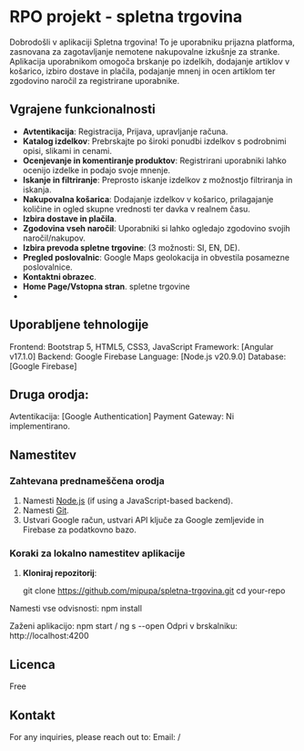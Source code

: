 
# RPO projekt - spletna trgovina

Dobrodošli v aplikaciji Spletna trgovina! To je uporabniku prijazna platforma, zasnovana za zagotavljanje nemotene nakupovalne izkušnje za stranke. 
Aplikacija uporabnikom omogoča brskanje po izdelkih, dodajanje artiklov v košarico, izbiro dostave in plačila, podajanje mnenj in ocen artiklom ter zgodovino naročil za registrirane uporabnike.

## Vgrajene funkcionalnosti
- **Avtentikacija**: Registracija, Prijava, upravljanje računa.
- **Katalog izdelkov**: Prebrskajte po široki ponudbi izdelkov s podrobnimi opisi, slikami in cenami.
- **Ocenjevanje in komentiranje produktov**: Registrirani uporabniki lahko ocenijo izdelke in podajo svoje mnenje.
- **Iskanje in filtriranje**: Preprosto iskanje izdelkov z možnostjo filtriranja in iskanja.
- **Nakupovalna košarica**: Dodajanje izdelkov v košarico, prilagajanje količine in ogled skupne vrednosti ter davka v realnem času.
- **Izbira dostave in plačila**.
- **Zgodovina vseh naročil**: Uporabniki si lahko ogledajo zgodovino svojih naročil/nakupov.
- **Izbira prevoda spletne trgovine**: (3 možnosti: SI, EN, DE).
- **Pregled poslovalnic**: Google Maps geolokacija in obvestila posamezne poslovalnice.
- **Kontaktni obrazec**.
- **Home Page/Vstopna stran**. spletne trgovine
- 
## Uporabljene tehnologije
Frontend: Bootstrap 5, HTML5, CSS3, JavaScript
Framework: [Angular v17.1.0]
Backend: Google Firebase
Language: [Node.js v20.9.0]
Database: [Google Firebase]

## Druga orodja:
Avtentikacija: [Google Authentication]
Payment Gateway: Ni implementirano.

## Namestitev

### Zahtevana prednameščena orodja
1. Namesti [Node.js](https://nodejs.org/) (if using a JavaScript-based backend).
2. Namesti [Git](https://git-scm.com/).
3. Ustvari Google račun, ustvari API ključe za Google zemljevide in Firebase za podatkovno bazo.

### Koraki za lokalno namestitev aplikacije

1. **Kloniraj repozitorij**:
   
   git clone https://github.com/mipupa/spletna-trgovina.git
   cd your-repo

Namesti vse odvisnosti: npm install

Zaženi aplikacijo:
npm start / ng s --open
Odpri v brskalniku: http://localhost:4200

## Licenca
Free

## Kontakt
For any inquiries, please reach out to:
Email: /
